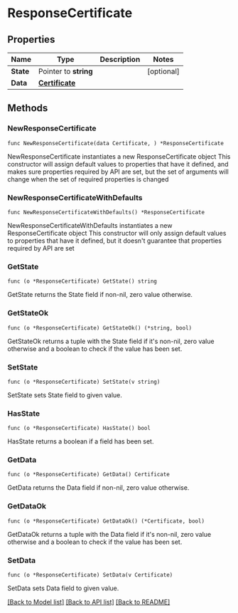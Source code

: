 # ResponseCertificate

## Properties

Name | Type | Description | Notes
------------ | ------------- | ------------- | -------------
**State** | Pointer to **string** |  | [optional] 
**Data** | [**Certificate**](Certificate.md) |  | 

## Methods

### NewResponseCertificate

`func NewResponseCertificate(data Certificate, ) *ResponseCertificate`

NewResponseCertificate instantiates a new ResponseCertificate object
This constructor will assign default values to properties that have it defined,
and makes sure properties required by API are set, but the set of arguments
will change when the set of required properties is changed

### NewResponseCertificateWithDefaults

`func NewResponseCertificateWithDefaults() *ResponseCertificate`

NewResponseCertificateWithDefaults instantiates a new ResponseCertificate object
This constructor will only assign default values to properties that have it defined,
but it doesn't guarantee that properties required by API are set

### GetState

`func (o *ResponseCertificate) GetState() string`

GetState returns the State field if non-nil, zero value otherwise.

### GetStateOk

`func (o *ResponseCertificate) GetStateOk() (*string, bool)`

GetStateOk returns a tuple with the State field if it's non-nil, zero value otherwise
and a boolean to check if the value has been set.

### SetState

`func (o *ResponseCertificate) SetState(v string)`

SetState sets State field to given value.

### HasState

`func (o *ResponseCertificate) HasState() bool`

HasState returns a boolean if a field has been set.

### GetData

`func (o *ResponseCertificate) GetData() Certificate`

GetData returns the Data field if non-nil, zero value otherwise.

### GetDataOk

`func (o *ResponseCertificate) GetDataOk() (*Certificate, bool)`

GetDataOk returns a tuple with the Data field if it's non-nil, zero value otherwise
and a boolean to check if the value has been set.

### SetData

`func (o *ResponseCertificate) SetData(v Certificate)`

SetData sets Data field to given value.



[[Back to Model list]](../README.md#documentation-for-models) [[Back to API list]](../README.md#documentation-for-api-endpoints) [[Back to README]](../README.md)


